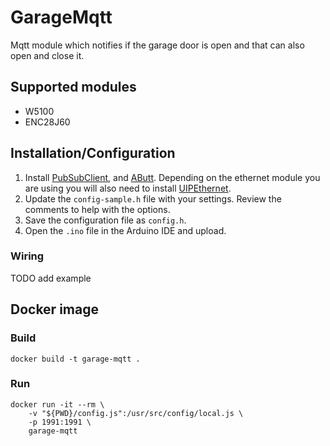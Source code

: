 # GarageMqtt

Mqtt module which notifies if the garage door is open and that can also open and close it.

## Supported modules

- W5100
- ENC28J60

## Installation/Configuration

1. Install [PubSubClient](http://pubsubclient.knolleary.net/), and [AButt](https://github.com/depuits/AButt). Depending on the ethernet module you are using you will also need to install [UIPEthernet](https://github.com/ntruchsess/arduino_uip).
2. Update the `config-sample.h` file with your settings. Review the comments to help with the options.
3. Save the configuration file as `config.h`.
4. Open the `.ino` file in the Arduino IDE and upload.

### Wiring

TODO add example

## Docker image

### Build 

	docker build -t garage-mqtt .

### Run

	docker run -it --rm \
		-v "${PWD}/config.js":/usr/src/config/local.js \
		-p 1991:1991 \
		garage-mqtt
